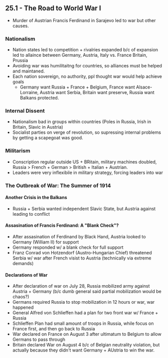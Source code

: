## 25.1 - The Road to World War I
- Murder of Austrian Francis Ferdinand in Sarajevo led to war but other causes.
### Nationalism
- Nation states led to competition + rivalries expanded b/c of expansion led to allaince between Germany, Austria, Italy vs. France Britain, Prussia
- Avoiding war was humilitaitng for countries, so alliances must be helped and maintaned.
- Each nation sovereign, no authority, ppl thought war would help achieve goals
    - Germany want Russia + France + Belgium, France want Alsace-Lorraine, Austria want Serbia, Britain want preserve, Russia want Balkans protected.
### Internal Dissent
- Nationalism bad in groups within countries (Poles in Russia, Irish in Britain, Slavic in Austria)
- Socialist parties on verge of revolution, so supressing internal problems by getting a scapegoat was good.
### Militarism
- Conscription regular outside US + BRitain, military machines doubled, Russia > French + German > British + Italian + Austrian.
- Leaders were very inflexibile in military strategy, forcing leaders into war
### The Outbreak of War: The Summer of 1914
#### Another Crisis in the Balkans
- Russia + Serbia wanted independent Slavic State, but Austria against leading to conflict
#### Assasination of Francis Ferdinand: A "Blank Check"?
- After assasination of Ferdinand by Black Hand, Austria looked to Germany (William II) for support
- Germany responded w/ a blank check for full support
- Franz Conrad von Hotzendorf (Austro-Hungarian Chief) threatened Serbia w/ war after French visist to Austria (technically via extreme demands)
#### Declarations of War
- After declaration of war on July 28, Russia mobilized army against Austria + Germany (b/c dumb general said partial mobilization would be chaos?)
- Germans required Russia to stop mobilization in 12 hours or war, war happened
- General Alfred von Schlieffen had a plan for two front war w/ France + Russia
- Schlieffen Plan had small amount of troops in Russia, while focus on France first, and then go back to Russia
- War declared on France on August 3 after ultimatum to Belgium to allow Germans to pass through
- Britain declared War on August 4 b/c of Belgian neutrality violation, but actually because they didn't want Germany + AUstria to win the war.
